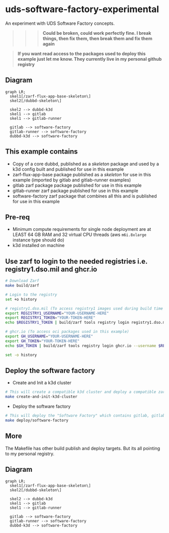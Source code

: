 # uds-software-factory-experimental

An experiment with UDS Software Factory concepts.

>>>**Could be broken, could work perfectly fine. I break things, then fix them, then break them and fix them again**

>**If you want read access to the packages used to deploy this example just let me know. They currently live in my personal github registry**

## Diagram

```mermaid
graph LR;
  skel1[/zarf-flux-app-base-skeleton\]
  skel2[/dubbd-skeleton\]

  skel2 --> dubbd-k3d
  skel1 --> gitlab
  skel1 --> gitlab-runner

  gitlab --> software-factory
  gitlab-runner --> software-factory
  dubbd-k3d --> software-factory
```

## This example contains
- Copy of a core dubbd, published as a *skeleton* package and used by a k3d config built and published for use in this example
- zarf-flux-app-base package published as a *skeleton* for use in this example (imported by gitlab and gitlab-runner examples)
- gitlab zarf package package published for use in this example
- gitlab-runner zarf package published for use in this example
- software-factory zarf package that combines all this and is published for use in this example


## Pre-req
- Minimum compute requirements for single node deployment are at LEAST 64 GB RAM and 32 virtual CPU threads (aws `m6i.8xlarge` instance type should do)
- k3d installed on machine

## Use zarf to login to the needed registries i.e. registry1.dso.mil and ghcr.io

```bash
# Download Zarf
make build/zarf

# Login to the registry
set +o history

# registry1.dso.mil (To access registry1 images used during build time in this example)
export REGISTRY1_USERNAME="YOUR-USERNAME-HERE"
export REGISTRY1_TOKEN="YOUR-TOKEN-HERE"
echo $REGISTRY1_TOKEN | build/zarf tools registry login registry1.dso.mil --username $REGISTRY1_USERNAME --password-stdin

# ghcr.io (To access oci packages used in this example)
export GH_USERNAME="YOUR-USERNAME-HERE"
export GH_TOKEN="YOUR-TOKEN-HERE"
echo $GH_TOKEN | build/zarf tools registry login ghcr.io --username $REGISTRY1_USERNAME --password-stdin

set -o history
```

## Deploy the software factory
- Create and Init a k3d cluster
```bash
# This will create a compatible k3d cluster and deploy a compatible zarf init package
make create-and-init-k3d-cluster
```
- Deploy the software factory
```bash
# This will deploy the "Software Factory" which contains gitlab, gitlab-runner running on top of DUBBD (Defense Unicorns Big Bang Distro)
make deploy/software-factory
```

## More
The Makefile has other build publish and deploy targets. But its all pointing to my personal registry.

## Diagram

```mermaid
graph LR;
  skel1[/zarf-flux-app-base-skeleton\]
  skel2[/dubbd-skeleton\]

  skel2 --> dubbd-k3d
  skel1 --> gitlab
  skel1 --> gitlab-runner

  gitlab --> software-factory
  gitlab-runner --> software-factory
  dubbd-k3d --> software-factory
```
